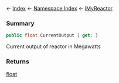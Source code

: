 ← [Index](Api-Index) ← [Namespace Index](Namespace-Index) ← [IMyReactor](Sandbox.ModAPI.Ingame.IMyReactor)

### Summary

```csharp
public float CurrentOutput { get; }
```

Current output of reactor in Megawatts

### Returns

[float](https://docs.microsoft.com/en-us/dotnet/api/system.single?view=netframework-4.6)

